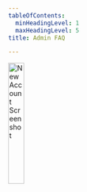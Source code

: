 ```yaml
---
tableOfContents:
  minHeadingLevel: 1
  maxHeadingLevel: 5
title: Admin FAQ

---
```



<img src="/comingSoon.png" alt="New Account Screenshot" style="width:25%;">